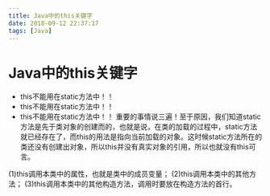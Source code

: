 ```yaml
---
title: Java中的this关键字
date: 2018-09-12 22:37:17
tags: [Java]
---
```

# Java中的this关键字
* this不能用在static方法中！！
* this不能用在static方法中！！
* this不能用在static方法中！！
重要的事情说三遍！至于原因，我们知道static方法是先于类对象的创建而的，也就是说，在类的加载的过程中，static方法就已经存在了，而this的用法是指向当前加载的对象。这时候static方法所在的类还没有创建出对象，所以this并没有真实对象的引用，所以也就没有this可言。

 (1)this调用本类中的属性，也就是类中的成员变量；
 (2)this调用本类中的其他方法；
 (3)this调用本类中的其他构造方法，调用时要放在构造方法的首行。